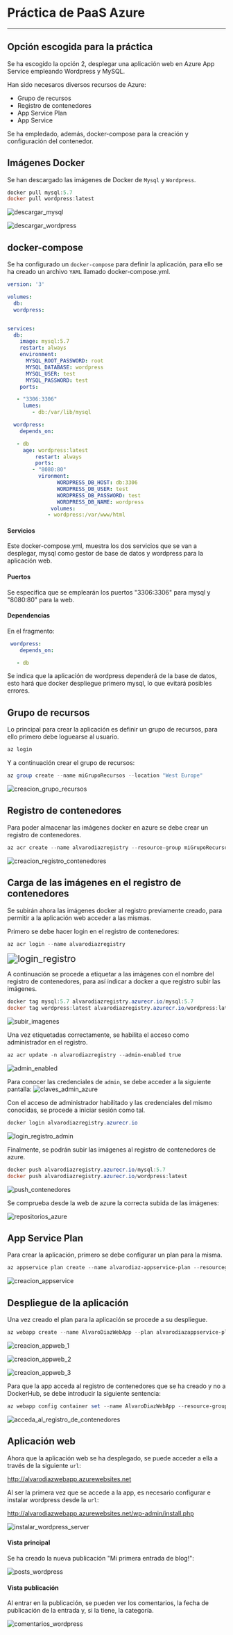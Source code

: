 # Práctica de PaaS Azure

------

## Opción escogida para la práctica

Se ha escogido la opción 2, desplegar una aplicación web en Azure App Service empleando Wordpress y MySQL.

Han sido necesaros diversos recursos de Azure: 

- Grupo de recursos 
- Registro de contenedores 
- App Service Plan 
- App Service 

Se ha empledado, además, docker-compose para la creación y configuración del contenedor. 

## Imágenes Docker

Se han descargado las imágenes de Docker de `Mysql` y `Wordpress`.

```powershell
docker pull mysql:5.7
docker pull wordpress:latest 
```



![descargar_mysql](D:\UDC\MUEI\ICS\Azure\imagenes_memoria\descargar_mysql.png)

![descargar_wordpress](D:\UDC\MUEI\ICS\Azure\imagenes_memoria\descargar_wordpress.png)



## docker-compose

Se ha configurado un `docker-compose` para definir la aplicación, para ello se ha creado un archivo `YAML` llamado docker-compose.yml.



```yaml
version: '3'

volumes:
  db:
  wordpress:


services:
  db:
    image: mysql:5.7
    restart: always
    environment:
      MYSQL_ROOT_PASSWORD: root
      MYSQL_DATABASE: wordpress
      MYSQL_USER: test
      MYSQL_PASSWORD: test
    ports:

   - "3306:3306"
     lumes:
        - db:/var/lib/mysql

  wordpress:
    depends_on:

   - db
     age: wordpress:latest
         restart: always
         ports:
        - "8080:80"
          vironment:
                WORDPRESS_DB_HOST: db:3306
                WORDPRESS_DB_USER: test
                WORDPRESS_DB_PASSWORD: test
                WORDPRESS_DB_NAME: wordpress
              volumes:
             - wordpress:/var/www/html
```

#### Servicios

Este docker-compose.yml, muestra los dos servicios que se van a desplegar, mysql como gestor de base de datos y wordpress para la aplicación web. 

#### Puertos

Se especifica que se emplearán los puertos "3306:3306" para mysql y "8080:80" para la web.

#### Dependencias

En el fragmento:

```yaml
 wordpress:
    depends_on:

   - db
```

Se indica que la aplicación de wordpress dependerá de la base de datos, esto hará que docker despliegue primero mysql, lo que evitará posibles errores. 



## Grupo de recursos

Lo principal para crear la aplicación es definir un grupo de recursos, para ello primero debe loguearse al usuario.

```powershell
az login
```

Y a continuación crear el grupo de recursos:

```powershell
az group create --name miGrupoRecursos --location "West Europe"
```

![creacion_grupo_recursos](D:\UDC\MUEI\ICS\Azure\imagenes_memoria\creacion_grupo_recursos.png)



## Registro de contenedores

Para poder almacenar las imágenes docker en azure se debe crear un registro de contenedores.

```powershell
az acr create --name alvarodiazregistry --resource-group miGrupoRecursos --sku Basic
```

<img src="D:\UDC\MUEI\ICS\Azure\imagenes_memoria\creacion_registro_contenedores.png" alt="creacion_registro_contenedores" style="zoom: 100%;" />



## Carga de las imágenes en el registro de contenedores

Se subirán ahora las imágenes docker al registro previamente creado, para permitir a la aplicación web acceder a las mismas.

Primero se debe hacer login en el registro de contenedores:

```powershell
az acr login --name alvarodiazregistry 
```

<img src="D:\UDC\MUEI\ICS\Azure\imagenes_memoria\login_registro.png" alt="login_registro" style="zoom:150%;" />



A continuación se procede a etiquetar a las imágenes con el nombre del registro de contenedores, para así indicar a docker a que registro subir las imágenes.

```powershell
docker tag mysql:5.7 alvarodiazregistry.azurecr.io/mysql:5.7
docker tag wordpress:latest alvarodiazregistry.azurecr.io/wordpress:latest 
```

![subir_imagenes](D:\UDC\MUEI\ICS\Azure\imagenes_memoria\subir_imagenes.png)



Una vez etiquetadas correctamente, se habilita el acceso como administrador en el registro.

```powershell
az acr update -n alvarodiazregistry --admin-enabled true
```

![admin_enabled](D:\UDC\MUEI\ICS\Azure\imagenes_memoria\admin_enabled.png)



Para conocer las credenciales de `admin`, se debe acceder a la siguiente pantalla:
![claves_admin_azure](D:\UDC\MUEI\ICS\Azure\imagenes_memoria\claves_admin_azure.png)



Con el acceso de administrador habilitado y las credenciales del mismo conocidas, se procede a iniciar sesión como tal.

```powershell
docker login alvarodiazregistry.azurecr.io	
```

![login_registro_admin](D:\UDC\MUEI\ICS\Azure\imagenes_memoria\login_registro_admin.png)



Finalmente, se podrán subir las imágenes al registro de contenedores de azure.

```powershell
docker push alvarodiazregistry.azurecr.io/mysql:5.7
docker push alvarodiazregistry.azurecr.io/wordpress:latest 
```

![push_contenedores](D:\UDC\MUEI\ICS\Azure\imagenes_memoria\push_contenedores.png)



Se comprueba desde la web de azure la correcta subida de las imágenes:

![repositorios_azure](D:\UDC\MUEI\ICS\Azure\imagenes_memoria\repositorios_azure.png)




## App Service Plan

Para crear la aplicación, primero se debe configurar un plan para la misma.

```powershell
az appservice plan create --name alvarodiaz-appservice-plan --resourcegroup miGrupoRecursos --sku B1 --is-linux
```

![creacion_appservice](D:\UDC\MUEI\ICS\Azure\imagenes_memoria\creacion_appservice.png)



## Despliegue de la aplicación

Una vez creado el plan para la aplicación se procede a su despliegue.

```powershell
az webapp create --name AlvaroDiazWebApp --plan alvarodiazappservice-plan --resource-group miGrupoRecursos --multicontainer-configfile docker-compose.yml --multicontainer-config-type COMPOSE
```

![creacion_appweb_1](D:\UDC\MUEI\ICS\Azure\imagenes_memoria\creacion_appweb_1.png)

![creacion_appweb_2](D:\UDC\MUEI\ICS\Azure\imagenes_memoria\creacion_appweb_2.png)

![creacion_appweb_3](D:\UDC\MUEI\ICS\Azure\imagenes_memoria\creacion_appweb_3.png)



Para que la app acceda al registro de contenedores que se ha creado y no a DockerHub, se debe introducir la siguiente sentencia:

```powershell
az webapp config container set --name AlvaroDiazWebApp --resource-group miGrupoRecursos --docker-registry-server-url alvarodiazregistry.azurecr.io --docker-registry-server-user alvarodiazregistry --docker-registry-server-password AHCKnwSUnwpIImHW2wLkodeGEsmox4+kr7kOUh21Rz+ACRCJ1Uzo 
```

![acceda_al_registro_de_contenedores](D:\UDC\MUEI\ICS\Azure\imagenes_memoria\acceda_al_registro_de_contenedores.png)



## Aplicación web

Ahora que la aplicación web se ha desplegado, se puede acceder a ella a través de la siguiente `url`:

http://alvarodiazwebapp.azurewebsites.net

Al ser la primera vez que se accede a la app, es necesario configurar e instalar wordpress desde la `url`:

http://alvarodiazwebapp.azurewebsites.net/wp-admin/install.php

![instalar_wordpress_server](D:\UDC\MUEI\ICS\Azure\imagenes_memoria\instalar_wordpress_server.png)



#### Vista principal

Se ha creado la nueva publicación "Mi primera entrada de blog!":

![posts_wordpress](D:\UDC\MUEI\ICS\Azure\imagenes_memoria\posts_wordpress.png)



#### Vista publicación

Al entrar en la publicación, se pueden ver los comentarios, la fecha de publicación de la entrada y, si la tiene, la categoría.

 ![comentarios_wordpress](D:\UDC\MUEI\ICS\Azure\imagenes_memoria\comentarios_wordpress.png)
